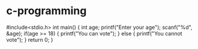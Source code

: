 # c-programming
#include<stdio.h>
int main()
{
    int age;
    printf("Enter your age");
    scanf("%d", &age);
    if(age >= 18)
    {
        printf("You can vote");
    }
    else
    {
        printf("You cannot vote");
    }
    return 0;
}
